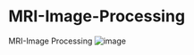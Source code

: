 # MRI-Image-Processing
MRI-Image Processing
![image](https://github.com/user-attachments/assets/b47b2b11-873f-4031-8a58-d31dd9681e16)

